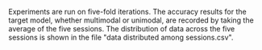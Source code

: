 Experiments are run on five-fold iterations. The accuracy results for the target model, whether multimodal or unimodal, are recorded by taking the average of the five sessions. The distribution of data across the five sessions is shown in the file "data distributed among sessions.csv".

